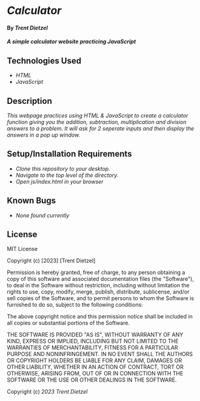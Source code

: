 # _Calculator_

#### By _**Trent Dietzel**_

#### _A simple calculator website practicing JavaScript_

## Technologies Used

* _HTML_
* _JavaScript_

## Description

_This webpage practices using HTML & JavaScript to create a calculator function giving you the addition, subtraction, multiplication and division answers to a problem. It will ask for 2 seperate inputs and then display the answers in a pop up window._

## Setup/Installation Requirements

* _Clone this repository to your desktop._
* _Navigate to the top level of the directory._
* _Open js/index.html in your browser_

## Known Bugs

* _None found currently_

## License

MIT License

Copyright (c) [2023] [Trent Dietzel]

Permission is hereby granted, free of charge, to any person obtaining a copy
of this software and associated documentation files (the "Software"), to deal
in the Software without restriction, including without limitation the rights
to use, copy, modify, merge, publish, distribute, sublicense, and/or sell
copies of the Software, and to permit persons to whom the Software is
furnished to do so, subject to the following conditions:

The above copyright notice and this permission notice shall be included in all
copies or substantial portions of the Software.

THE SOFTWARE IS PROVIDED "AS IS", WITHOUT WARRANTY OF ANY KIND, EXPRESS OR
IMPLIED, INCLUDING BUT NOT LIMITED TO THE WARRANTIES OF MERCHANTABILITY,
FITNESS FOR A PARTICULAR PURPOSE AND NONINFRINGEMENT. IN NO EVENT SHALL THE
AUTHORS OR COPYRIGHT HOLDERS BE LIABLE FOR ANY CLAIM, DAMAGES OR OTHER
LIABILITY, WHETHER IN AN ACTION OF CONTRACT, TORT OR OTHERWISE, ARISING FROM,
OUT OF OR IN CONNECTION WITH THE SOFTWARE OR THE USE OR OTHER DEALINGS IN THE
SOFTWARE.

Copyright (c) _2023_ _Trent Dietzel_